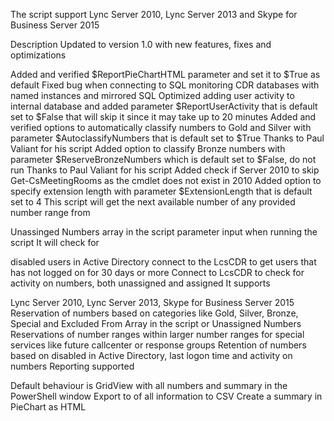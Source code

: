 The script support Lync Server 2010, Lync Server 2013 and Skype for Business Server 2015

Description
Updated to version 1.0 with new features, fixes and optimizations

Added and verified $ReportPieChartHTML parameter and set it to $True as default
Fixed bug when connecting to SQL monitoring CDR databases with named instances and mirrored SQL
Optimized adding user activity to internal database and added parameter $ReportUserActivity that is default set to $False that will skip it since it may take up to 20 minutes
Added and verified options to automatically classify numbers to Gold and Silver with parameter $AutoclassifyNumbers that is default set to $True
Thanks to Paul Valiant for his script
Added option to classify Bronze numbers with parameter $ReserveBronzeNumbers which is default set to $False, do not run
Thanks to Paul Valiant for his script
Added check if Server 2010 to skip Get-CsMeetingRooms as the cmdlet does not exist in 2010
Added option to specify extension length with parameter $ExtensionLength that is default set to 4
This script will get the next available number of any provided number range from

Unassinged Numbers
array in the script
parameter input when running the script
It will check for

disabled users in Active Directory
connect to the LcsCDR to get users that has not logged on for 30 days or more
Connect to LcsCDR to check for activity on numbers, both unassigned and assigned
It supports

Lync Server 2010, Lync Server 2013, Skype for Business Server 2015
Reservation of numbers based on categories like Gold, Silver, Bronze, Special and Excluded
From Array in the script or Unassigned Numbers
Reservations of number ranges within larger number ranges for special services like future callcenter or response groups
Retention of numbers based on disabled in Active Directory, last logon time and activity on numbers
Reporting supported

Default behaviour is GridView with all numbers and summary in the PowerShell window
Export to of all information to CSV
Create a summary in PieChart as HTML
